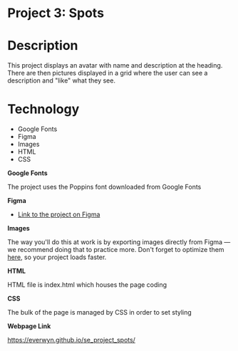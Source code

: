 # Project 3: Spots

# Description

This project displays an avatar with name and description at the heading. There are then pictures displayed in a grid where the user can see a description and "like" what they see.

# Technology

- Google Fonts
- Figma
- Images
- HTML
- CSS

**Google Fonts**

The project uses the Poppins font downloaded from Google Fonts

**Figma**

- [Link to the project on Figma](https://www.figma.com/file/BBNm2bC3lj8QQMHlnqRsga/Sprint-3-Project-%E2%80%94-Spots?type=design&node-id=2%3A60&mode=design&t=afgNFybdorZO6cQo-1)

**Images**

The way you'll do this at work is by exporting images directly from Figma — we recommend doing that to practice more. Don't forget to optimize them [here](https://tinypng.com/), so your project loads faster.

**HTML**

HTML file is index.html which houses the page coding

**CSS**

The bulk of the page is managed by CSS in order to set styling

**Webpage Link**

https://everwyn.github.io/se_project_spots/
